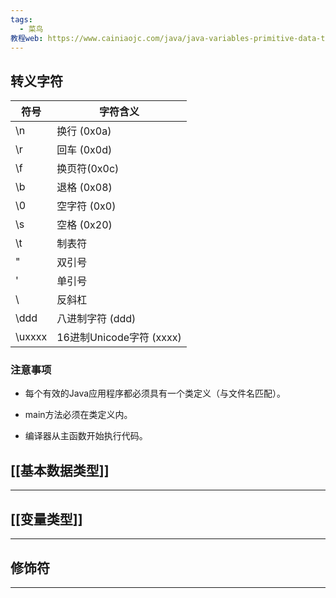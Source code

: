 ```yaml
---
tags:
  - 菜鸟
教程web: https://www.cainiaojc.com/java/java-variables-primitive-data-types.html
---
```

## 转义字符

| 符号     | 字符含义                 |
| ------ | -------------------- |
| \n     | 换行 (0x0a)            |
| \r     | 回车 (0x0d)            |
| \f     | 换页符(0x0c)            |
| \b     | 退格 (0x08)            |
| \0     | 空字符 (0x0)            |
| \s     | 空格 (0x20)            |
| \t     | 制表符                  |
| \"     | 双引号                  |
| \'     | 单引号                  |
| \\     | 反斜杠                  |
| \ddd   | 八进制字符 (ddd)          |
| \uxxxx | 16进制Unicode字符 (xxxx) |

### 注意事项

- 每个有效的Java应用程序都必须具有一个类定义（与文件名匹配）。
    
- main方法必须在类定义内。
    
- 编译器从主函数开始执行代码。

## [[基本数据类型]]
---
## [[变量类型]]
---
## 修饰符
---
